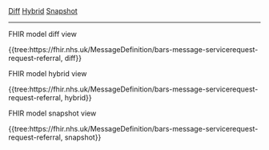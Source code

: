 <div class="nhsd-t-grid nhsd-!t-margin-top-8">
	<div class="nhsd-t-row nhsd-!t-margin-bottom-3">
		<div class="nhsd-t-col-12">
			<nav class="nhsd-m-tabs">
				<div role="tablist">    
					<a class="nhsd-a-tab" href="#content-1" id="tab-content-1" data-tab-content="content-1" aria-controls="content-1"aria-selected="false" role="tab">Diff</a>
					<a class="nhsd-a-tab" href="#content-2" id="tab-content-2" data-tab-content="content-2" aria-controls="content-2"aria-selected="false" role="tab">Hybrid</a>
					<a class="nhsd-a-tab" href="#content-3" id="tab-content-3" data-tab-content="content-3" aria-controls="content-3"aria-selected="false" role="tab">Snapshot</a>
					<hr class="nhsd-a-horizontal-rule nhsd-a-horizontal-rule--size-xxs" />
				</div>
			</nav>
		</div>
	</div>
    <div id="content-1" class="nhsd-t-row nhsd-!t-margin-top-3" role="tabpanel" aria-hidden="true" aria-labelledby="tab-content-1">
		<div class="nhsd-t-col-12">
			<p data-hide-tab-header class="nhsd-t-heading-l">FHIR model diff view</p>
{{tree:https://fhir.nhs.uk/MessageDefinition/bars-message-servicerequest-request-referral, diff}}
		</div>
	</div>
	<div id="content-2" class="nhsd-t-row nhsd-!t-margin-top-3" role="tabpanel" aria-hidden="true" aria-labelledby="tab-content-2">
		<div class="nhsd-t-col-12">
			<p data-hide-tab-header class="nhsd-t-heading-l">FHIR model hybrid view</p>
{{tree:https://fhir.nhs.uk/MessageDefinition/bars-message-servicerequest-request-referral, hybrid}}
		</div>
	</div>
	<div id="content-3" class="nhsd-t-row nhsd-!t-margin-top-3" role="tabpanel" aria-hidden="true" aria-labelledby="tab-content-3">
		<div class="nhsd-t-col-12">
			<p data-hide-tab-header class="nhsd-t-heading-l">FHIR model snapshot view</p>
			{{tree:https://fhir.nhs.uk/MessageDefinition/bars-message-servicerequest-request-referral, snapshot}}
		</div>
	</div>
</div>